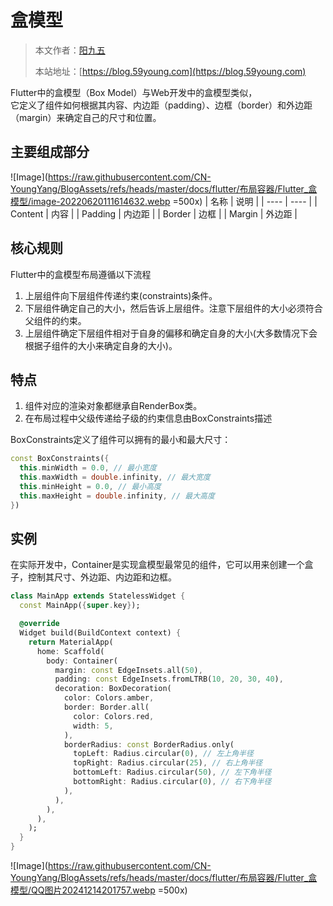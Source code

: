 # 盒模型

> 本文作者：[阳九五](https://github.com/CN-YoungYang)
>
> 本站地址：[https://blog.59young.com](https://blog.59young.com)

Flutter中的盒模型（Box Model）与Web开发中的盒模型类似，  
它定义了组件如何根据其内容、内边距（padding）、边框（border）和外边距（margin）来确定自己的尺寸和位置。

## 主要组成部分
![Image](https://raw.githubusercontent.com/CN-YoungYang/BlogAssets/refs/heads/master/docs/flutter/布局容器/Flutter_盒模型/image-20220620111614632.webp =500x)
| 名称 | 说明 |
| ---- | ---- |
| Content | 内容 |
| Padding | 内边距 |
| Border | 边框 |
| Margin | 外边距 |

## 核心规则
Flutter中的盒模型布局遵循以下流程
1. 上层组件向下层组件传递约束(constraints)条件。
2. 下层组件确定自己的大小，然后告诉上层组件。注意下层组件的大小必须符合父组件的约束。
3. 上层组件确定下层组件相对于自身的偏移和确定自身的大小(大多数情况下会根据子组件的大小来确定自身的大小)。

## 特点
1. 组件对应的渲染对象都继承自RenderBox类。
2. 在布局过程中父级传递给子级的约束信息由BoxConstraints描述

BoxConstraints定义了组件可以拥有的最小和最大尺寸：
```dart
const BoxConstraints({
  this.minWidth = 0.0, // 最小宽度
  this.maxWidth = double.infinity, // 最大宽度
  this.minHeight = 0.0, // 最小高度
  this.maxHeight = double.infinity, // 最大高度
})
```

## 实例
在实际开发中，Container是实现盒模型最常见的组件，它可以用来创建一个盒子，控制其尺寸、外边距、内边距和边框。
```dart
class MainApp extends StatelessWidget {
  const MainApp({super.key});

  @override
  Widget build(BuildContext context) {
    return MaterialApp(
      home: Scaffold(
        body: Container(
          margin: const EdgeInsets.all(50),
          padding: const EdgeInsets.fromLTRB(10, 20, 30, 40),
          decoration: BoxDecoration(
            color: Colors.amber,
            border: Border.all(
              color: Colors.red,
              width: 5,
            ),
            borderRadius: const BorderRadius.only(
              topLeft: Radius.circular(0), // 左上角半径
              topRight: Radius.circular(25), // 右上角半径
              bottomLeft: Radius.circular(50), // 左下角半径
              bottomRight: Radius.circular(0), // 右下角半径
            ),
          ),
        ),
      ),
    );
  }
}
```
![Image](https://raw.githubusercontent.com/CN-YoungYang/BlogAssets/refs/heads/master/docs/flutter/布局容器/Flutter_盒模型/QQ图片20241214201757.webp =500x)